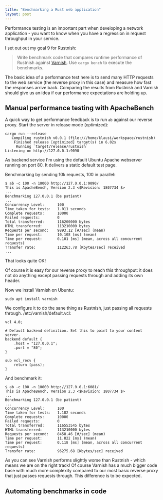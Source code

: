 ```yaml
---
title: "Benchmarking a Rust web application"
layout: post
---
```


Performance testing is an important part when developing a network application - you want to know when you have a regression in request throughput in your service.

I set out out my goal 9 for Rustnish:

> Write benchmark code that compares runtime performance of Rustnish against
[Varnish](https://varnish-cache.org/). Use `cargo bench` to execute the benchmarks.

The basic idea of a performance test here is to send many HTTP requests to the web service (the reverse proxy in this case) and measure how fast the responses arrive back. Comparing the results from Rustnish and Varnish should give us an idea if our performance expectations are holding up.

## Manual performance testing with ApacheBench

A quick way to get performance feedback is to run `ab` against our reverse proxy. Start the server in release mode (optimized):

```
cargo run --release
   Compiling rustnish v0.0.1 (file:///home/klausi/workspace/rustnish)
    Finished release [optimized] target(s) in 6.02s
     Running `target/release/rustnish`
Listening on http://127.0.0.1:9090
```

As backend service I'm using the default Ubuntu Apache webserver running on port 80. It delivers a static default test page.

Benchmarking by sending 10k requests, 100 in parallel:

```
$ ab -c 100 -n 10000 http://127.0.0.1:9090/
This is ApacheBench, Version 2.3 <$Revision: 1807734 $>
...
Benchmarking 127.0.0.1 (be patient)
...
Concurrency Level:      100
Time taken for tests:   1.011 seconds
Complete requests:      10000
Failed requests:        0
Total transferred:      116200000 bytes
HTML transferred:       113210000 bytes
Requests per second:    9893.12 [#/sec] (mean)
Time per request:       10.108 [ms] (mean)
Time per request:       0.101 [ms] (mean, across all concurrent requests)
Transfer rate:          112263.78 [Kbytes/sec] received
...
```

That looks quite OK!

Of course it is easy for our reverse proxy to reach this throughput: it does not do anything except passing requests through and adding its own header.

Now we install Varnish on Ubuntu:

```
sudo apt install varnish
```

We configure it to do the sane thing as Rustnish, just passing all requests through. /etc/varnish/default.vcl:

```
vcl 4.0;

# Default backend definition. Set this to point to your content server.
backend default {
    .host = "127.0.0.1";
    .port = "80";
}

sub vcl_recv {
    return (pass);
}
```

And benchmark it:

```
$ ab -c 100 -n 10000 http://127.0.0.1:6081/
This is ApacheBench, Version 2.3 <$Revision: 1807734 $>
...
Benchmarking 127.0.0.1 (be patient)
...
Concurrency Level:      100
Time taken for tests:   1.182 seconds
Complete requests:      10000
Failed requests:        0
Total transferred:      116553545 bytes
HTML transferred:       113210000 bytes
Requests per second:    8458.46 [#/sec] (mean)
Time per request:       11.822 [ms] (mean)
Time per request:       0.118 [ms] (mean, across all concurrent requests)
Transfer rate:          96275.68 [Kbytes/sec] received
```

As you can see Varnish performs slightly worse than Rustnish - which means we are on the right track! Of course Varnish has a much bigger code base with much more complexity compared to our most basic reverse proxy that just passes requests through. This difference is to be expected.


## Automating benchmarks in code

